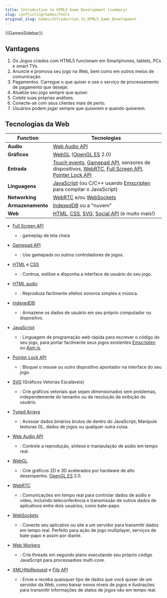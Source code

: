 ```yaml
---
title: Introduction to HTML5 Game Development (summary)
slug: conflicting/Games/Tools
original_slug: Games/Introduction_to_HTML5_Game_Development
---
```


{{GamesSidebar}}

## Vantagens

1. Os Jogos criados com HTML5 funcionam em Smartphones, tablets, PCs e smart TVs.
2. Anuncie e promova seu jogo na Web, bem como em outros meios de comunicação.
3. Pagamentos. Carregue o que quiser e use o serviço de processamento de pagamento que desejar.
4. Atualize seu jogo sempre que quiser.
5. Colete suas próprias análises.
6. Conecte-se com seus clientes mais de perto.
7. Usuários podem jogar sempre que quiserem e quando quiserem.

## Tecnologias da Web

| **Function**      | **Tecnologias**                                                                                                                                                                                                                                                                                             |
| ----------------- | ----------------------------------------------------------------------------------------------------------------------------------------------------------------------------------------------------------------------------------------------------------------------------------------------------------- |
| **Audio**         | [Web Audio API](/pt-BR/docs/Web/API/Web_Audio_API)                                                                                                                                                                                                                                                          |
| **Gráficos**      | [WebGL](/pt-BR/docs/Web/API/WebGL_API) ([OpenGL ES](https://www.khronos.org/opengles/) 2.0)                                                                                                                                                                                                                 |
| **Entrada**       | [Touch events](/pt-BR/docs/Web/API/Touch_events), [Gamepad API](/pt-BR/docs/Web/API/Gamepad_API/Using_the_Gamepad_API), sensores de dispositivos, [WebRTC](/pt-BR/docs/Web/API/WebRTC_API), [Full Screen API](/pt-BR/docs/Web/API/Fullscreen_API), [Pointer Lock API](/pt-BR/docs/Web/API/Pointer_Lock_API) |
| **Linguagens**    | [JavaScript](/pt-BR/docs/Web/JavaScript) (ou C/C++ usando [Emscripten](https://github.com/kripken/emscripten/wiki) para compilar o JavaScript)                                                                                                                                                              |
| **Networking**    | [WebRTC](/pt-BR/docs/Web/API/WebRTC_API) e/ou [WebSockets](/pt-BR/docs/Web/API/WebSockets_API)                                                                                                                                                                                                              |
| **Armazenamento** | [IndexedDB](/pt-BR/docs/Web/API/IndexedDB_API) ou a "nuvem"                                                                                                                                                                                                                                                 |
| **Web**           | [HTML](/pt-BR/docs/Web/HTML), [CSS](/pt-BR/docs/Web/CSS), [SVG](/pt-BR/docs/Web/SVG), [Social API](/pt-BR/docs/Social_API) (e muito mais!)                                                                                                                                                                  |

- [Full Screen API](/pt-BR/docs/Web/API/Fullscreen_API)
  - : gameplay de tela cheia
- [Gamepad API](/pt-BR/docs/Web/API/Gamepad_API/Using_the_Gamepad_API)
  - : Use gamepads ou outros controladores de jogos.
- [HTML](/pt-BR/docs/Web/HTML) e [CSS](/pt-BR/docs/Web/CSS)
  - : Contrua, estilize e disponha a interface de usuário do seu jogo.
- [HTML audio](/pt-BR/docs/Web/HTML/Element/audio)
  - : Reproduza facilmente efeitos sonoros simples e música.
- [IndexedDB](/pt-BR/docs/Web/API/IndexedDB_API)
  - : Armazene os dados de usuário em seu próprio computador ou dispositivo.
- [JavaScript](/pt-BR/docs/Web/JavaScript)
  - : Linguagem de programação web rápida para escrever o código do seu jogo, para portar facilmente seus jogos existentes [Emscripten](https://github.com/kripken/emscripten/wiki) ou [Asm.js](http://asmjs.org/spec/latest/).
- [Pointer Lock API](/pt-BR/docs/Web/API/Pointer_Lock_API)
  - : Bloquei o mouse ou outro dispositivo apontador na interface do seu jogo.
- [SVG](/pt-BR/docs/Web/SVG) (Gráficos Vetorias Escaláveis)

  - : Crie gráficos vetoriais que sejam dimensionados sem problemas, independemente do tamanho ou da resolução da exibição do usuário.

- [Typed Arrays](/pt-BR/docs/Web/JavaScript/Guide/Typed_arrays)
  - : Acessar dados binários brutos de dentro do JavaScript; Manipule texturas GL, dados de jogos ou qualquer outra coisa.
- [Web Audio API](/pt-BR/docs/Web/API/Web_Audio_API)
  - : Controle a reprodução, síntese e manipulação de aúdio em tempo real.
- [WebGL](/pt-BR/docs/Web/API/WebGL_API)
  - : Crie gráficos 2D e 3D acelerados por hardware de alto desempenho. [OpenGL ES](https://www.khronos.org/opengles/) 2.0.
- [WebRTC](/pt-BR/docs/Web/API/WebRTC_API)
  - : Comunicações em tempo real para controlar dados de aúdio e vídeo, incluindo teleconferência e transmissão de outros dados de aplicativos entre dois usuários, como bate-papo.
- [WebSockets](/pt-BR/docs/Web/API/WebSockets_API)
  - : Conecte seu aplicativo ou site a um servidor para transmitir dados em tempo real. Perfeito para ação de jogo multiplayer, serviços de bate-papo e assim por diante.
- [Web Workers](/pt-BR/docs/Web/API/Web_Workers_API/Using_web_workers)
  - : Crie threads em segundo plano executando seu próprio código JavaScript para processadres multi-core.
- [XMLHttpRequest](/pt-BR/docs/Web/API/XMLHttpRequest) e [File API](/pt-BR/docs/DOM/File_API)
  - : Envie e receba quaisquer tipo de dados que você quiser de um servidor da Web, como baixar novos níveis de jogos e ilustrações para transmitir informações de status de jogos não em tempo real.
